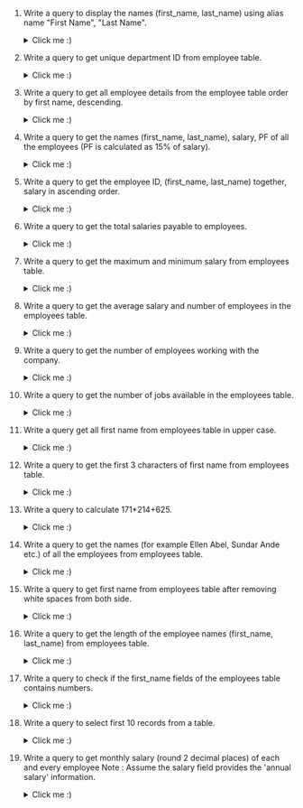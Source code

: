 1. Write a query to display the names (first_name, last_name) using alias name "First Name", "Last Name". 
    <details>
      <summary>Click me :)</summary>

    ```sql
    mysql> SELECT first_name AS "First Name", last_name AS "Last Name"
        -> FROM emp
        -> LIMIT 10;

      +------------+-----------+
      | First Name | Last Name |
      +------------+-----------+
      | Steven     | King      |
      | Neena      | Kochhar   |
      | Lex        | De Haan   |
      | Alexander  | Hunold    |
      | Bruce      | Ernst     |
      | David      | Austin    |
      | Valli      | Pataballa |
      | Diana      | Lorentz   |
      | Nancy      | Greenberg |
      | Daniel     | Faviet    |
      +------------+-----------+
    ```
    </details> 
2. Write a query to get unique department ID from employee table.
    <details>
      <summary>Click me :)</summary>

    ```sql
    mysql> SELECT DISTINCT dep_id
        -> FROM emp;

      +--------+
      | dep_id |
      +--------+
      |      0 |
      |     10 |
      |     20 |
      |     30 |
      |     40 |
      |     50 |
      |     60 |
      |     70 |
      |     80 |
      |     90 |
      |    100 |
      |    110 |
      +--------+
    ```
    </details> 
3. Write a query to get all employee details from the employee table order by first name, descending.
    <details>
      <summary>Click me :)</summary>

    ```sql
    mysql> SELECT *
    -> FROM emp
    -> ORDER BY first_name DESC
    -> LIMIT 10;
    
      +--------+------------+-----------+----------+--------------------+------------+------------+---------+----------+--------+--------+
      | emp_id | first_name | last_name | email    | phone_no           | hire_date  | job_id     | salary  | comm_pct | mgr_id | dep_id |
      +--------+------------+-----------+----------+--------------------+------------+------------+---------+----------+--------+--------+
      |    180 | Winston    | Taylor    | WTAYLOR  | 650.507.9876       | 1987-09-05 | SH_CLERK   | 3200.00 |     0.00 |    120 |     50 |
      |    171 | William    | Smith     | WSMITH   | 011.44.1343.629268 | 1987-08-27 | SA_REP     | 7400.00 |     0.15 |    148 |     80 |
      |    206 | William    | Gietz     | WGIETZ   | 515.123.8181       | 1987-10-01 | AC_ACCOUNT | 8300.00 |     0.00 |    205 |    110 |
      |    195 | Vance      | Jones     | VJONES   | 650.501.4876       | 1987-09-20 | SH_CLERK   | 2800.00 |     0.00 |    123 |     50 |
      |    106 | Valli      | Pataballa | VPATABAL | 590.423.4560       | 1987-06-23 | IT_PROG    | 4800.00 |     0.00 |    103 |     60 |
      |    141 | Trenna     | Rajs      | TRAJS    | 650.121.8009       | 1987-07-28 | ST_CLERK   | 3500.00 |     0.00 |    124 |     50 |
      |    132 | TJ         | Olson     | TJOLSON  | 650.124.8234       | 1987-07-19 | ST_CLERK   | 2100.00 |     0.00 |    121 |     50 |
      |    190 | Timothy    | Gates     | TGATES   | 650.505.3876       | 1987-09-15 | SH_CLERK   | 2900.00 |     0.00 |    122 |     50 |
      |    170 | Tayler     | Fox       | TFOX     | 011.44.1343.729268 | 1987-08-26 | SA_REP     | 9600.00 |     0.20 |    148 |     80 |
      |    203 | Susan      | Mavris    | SMAVRIS  | 515.123.7777       | 1987-09-28 | HR_REP     | 6500.00 |     0.00 |    101 |     40 |
      +--------+------------+-----------+----------+--------------------+------------+------------+---------+----------+--------+--------+
    ```
    </details> 
4. Write a query to get the names (first_name, last_name), salary, PF of all the employees (PF is calculated as 15% of salary).
    <details>
      <summary>Click me :)</summary>

    ```sql
    mysql> SELECT first_name, last_name, salary, salary*15/100 AS PF
        -> FROM emp
        -> LIMIT 15;

      +-------------+-----------+----------+-------------+
      | first_name  | last_name | salary   | PF          |
      +-------------+-----------+----------+-------------+
      | Steven      | King      | 24000.00 | 3600.000000 |
      | Neena       | Kochhar   | 17000.00 | 2550.000000 |
      | Lex         | De Haan   | 17000.00 | 2550.000000 |
      | Alexander   | Hunold    |  9000.00 | 1350.000000 |
      | Bruce       | Ernst     |  6000.00 |  900.000000 |
      | David       | Austin    |  4800.00 |  720.000000 |
      | Valli       | Pataballa |  4800.00 |  720.000000 |
      | Diana       | Lorentz   |  4200.00 |  630.000000 |
      | Nancy       | Greenberg | 12000.00 | 1800.000000 |
      | Daniel      | Faviet    |  9000.00 | 1350.000000 |
      | John        | Chen      |  8200.00 | 1230.000000 |
      | Ismael      | Sciarra   |  7700.00 | 1155.000000 |
      | Jose Manuel | Urman     |  7800.00 | 1170.000000 |
      | Luis        | Popp      |  6900.00 | 1035.000000 |
      | Den         | Raphaely  | 11000.00 | 1650.000000 |
      +-------------+-----------+----------+-------------+
    ```
    </details> 
5. Write a query to get the employee ID, (first_name, last_name) together, salary in ascending order.
    <details>
      <summary>Click me :)</summary>

    ```sql
    mysql> SELECT emp_id, CONCAT(first_name,' ',last_name) AS Name, Salary
        -> FROM emp
        -> ORDER BY salary ASC
        -> LIMIT 20;

      +--------+-------------------+---------+
      | emp_id | Name              | Salary  |
      +--------+-------------------+---------+
      |    132 | TJ Olson          | 2100.00 |
      |    128 | Steven Markle     | 2200.00 |
      |    136 | Hazel Philtanker  | 2200.00 |
      |    135 | Ki Gee            | 2400.00 |
      |    127 | James Landry      | 2400.00 |
      |    131 | James Marlow      | 2500.00 |
      |    182 | Martha Sullivan   | 2500.00 |
      |    140 | Joshua Patel      | 2500.00 |
      |    191 | Randall Perkins   | 2500.00 |
      |    144 | Peter Vargas      | 2500.00 |
      |    119 | Karen Colmenares  | 2500.00 |
      |    143 | Randall Matos     | 2600.00 |
      |    198 | Donald OConnell   | 2600.00 |
      |    199 | Douglas Grant     | 2600.00 |
      |    118 | Guy Himuro        | 2600.00 |
      |    126 | Irene Mikkilineni | 2700.00 |
      |    139 | John Seo          | 2700.00 |
      |    183 | Girard Geoni      | 2800.00 |
      |    117 | Sigal Tobias      | 2800.00 |
      |    130 | Mozhe Atkinson    | 2800.00 |
      +--------+-------------------+---------+
    ```
    </details> 
6. Write a query to get the total salaries payable to employees.
    <details>
      <summary>Click me :)</summary>

    ```sql
    
    ```
    </details> 
7. Write a query to get the maximum and minimum salary from employees table.
    <details>
      <summary>Click me :)</summary>

    ```sql
    
    ```
    </details> 
8. Write a query to get the average salary and number of employees in the employees table.
    <details>
      <summary>Click me :)</summary>

    ```sql
    
    ```
    </details> 
9. Write a query to get the number of employees working with the company.
    <details>
      <summary>Click me :)</summary>

    ```sql
    
    ```
    </details> 
10. Write a query to get the number of jobs available in the employees table.
    <details>
      <summary>Click me :)</summary>

    ```sql
    
    ```
    </details> 
11. Write a query get all first name from employees table in upper case.
    <details>
      <summary>Click me :)</summary>

    ```sql
    
    ```
    </details> 
12. Write a query to get the first 3 characters of first name from employees table.
    <details>
      <summary>Click me :)</summary>

    ```sql
    
    ```
    </details> 
13. Write a query to calculate 171*214+625.
    <details>
      <summary>Click me :)</summary>

    ```sql
    
    ```
    </details> 
14. Write a query to get the names (for example Ellen Abel, Sundar Ande etc.) of all the employees from employees table.
    <details>
      <summary>Click me :)</summary>

    ```sql
    
    ```
    </details> 
15. Write a query to get first name from employees table after removing white spaces from both side.
    <details>
      <summary>Click me :)</summary>

    ```sql
    
    ```
    </details> 
16. Write a query to get the length of the employee names (first_name, last_name) from employees table.
    <details>
      <summary>Click me :)</summary>

    ```sql
    
    ```
    </details> 
17. Write a query to check if the first_name fields of the employees table contains numbers.
    <details>
      <summary>Click me :)</summary>

    ```sql
    
    ```
    </details> 
18. Write a query to select first 10 records from a table.
    <details>
      <summary>Click me :)</summary>

    ```sql
    
    ```
    </details> 
19. Write a query to get monthly salary (round 2 decimal places) of each and every employee
Note : Assume the salary field provides the 'annual salary' information.
    <details>
      <summary>Click me :)</summary>

    ```sql
    
    ```
    </details> 